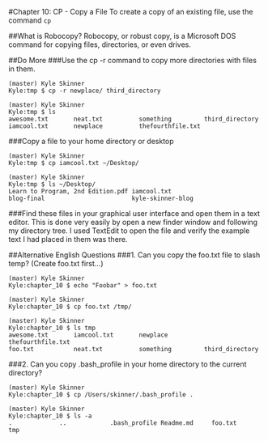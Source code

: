 #Chapter 10: CP - Copy a File
To create a copy of an existing file, use the command `cp`

##What is Robocopy?
Robocopy, or robust copy, is a Microsoft DOS command for copying files, directories, or even drives.

##Do More
###Use the cp -r command to copy more directories with files in them.
```
(master) Kyle Skinner
Kyle:tmp $ cp -r newplace/ third_directory

(master) Kyle Skinner
Kyle:tmp $ ls
awesome.txt       neat.txt          something         third_directory
iamcool.txt       newplace          thefourthfile.txt
```

###Copy a file to your home directory or desktop
```
(master) Kyle Skinner
Kyle:tmp $ cp iamcool.txt ~/Desktop/

(master) Kyle Skinner
Kyle:tmp $ ls ~/Desktop/
Learn to Program, 2nd Edition.pdf iamcool.txt
blog-final                        kyle-skinner-blog
```

###Find these files in your graphical user interface and open them in a text editor.
This is done very easily by open a new finder window and following my directory tree.  I used TextEdit to open the file and verify the example text I had placed in them was there.

##Alternative English Questions
###1. Can you copy the foo.txt file to slash temp? (Create foo.txt first...)
```
(master) Kyle Skinner
Kyle:chapter_10 $ echo "Foobar" > foo.txt

(master) Kyle Skinner
Kyle:chapter_10 $ cp foo.txt /tmp/

(master) Kyle Skinner
Kyle:chapter_10 $ ls tmp
awesome.txt       iamcool.txt       newplace          thefourthfile.txt
foo.txt           neat.txt          something         third_directory
```

###2. Can you copy .bash_profile in your home directory to the current directory?
```
(master) Kyle Skinner
Kyle:chapter_10 $ cp /Users/skinner/.bash_profile .

(master) Kyle Skinner
Kyle:chapter_10 $ ls -a
.             ..            .bash_profile Readme.md     foo.txt       tmp
```


